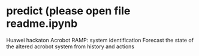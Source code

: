 # predict (please open file readme.ipynb
Huawei hackaton
Acrobot RAMP: system identification
Forecast the state of the altered acrobot system from history and actions
